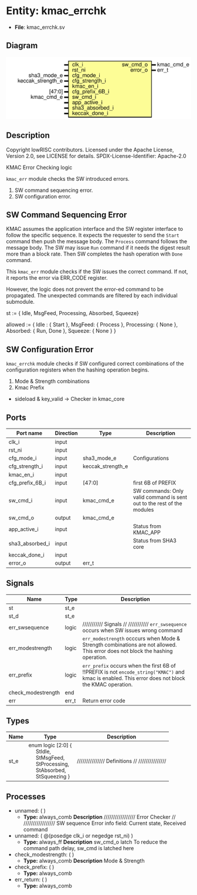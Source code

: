 # Entity: kmac_errchk

- **File**: kmac_errchk.sv
## Diagram

![Diagram](kmac_errchk.svg "Diagram")
## Description

 Copyright lowRISC contributors.
 Licensed under the Apache License, Version 2.0, see LICENSE for details.
 SPDX-License-Identifier: Apache-2.0

 KMAC Error Checking logic

 `kmac_err` module checks the SW introduced errors.
  1. SW command sequencing error.
  2. SW configuration error.

 ## SW Command Sequencing Error

 KMAC assumes the application interface and the SW register interface to
 follow the specific sequence. It expects the requester to send the `Start`
 command then push the message body. The `Process` command follows the message
 body. The SW may issue `Run` command if it needs the digest result more than
 a block rate. Then SW completes the hash operation with `Done` command.

 This `kmac_err` module checks if the SW issues the correct command. If not,
 it reports the error via ERR_CODE register.

 However, the logic does not prevent the error-ed command to be propagated.
 The unexpected commands are filtered by each individual submodule.

 st := { Idle, MsgFeed, Processing, Absorbed, Squeeze}

 allowed := {
   Idle :      { Start     },
   MsgFeed:    { Process   },
   Processing: { None      },
   Absorbed:   { Run, Done },
   Squeeze:    { None      }
 }

 ## SW Configuration Error

 `kmac_errchk` module checks if SW configured correct combinations of the
 configuration registers when the hashing operation begins.

 1. Mode & Strength combinations
 2. Kmac Prefix
 * sideload & key_valid -> Checker in kmac_core

## Ports

| Port name       | Direction | Type              | Description                                                             |
| --------------- | --------- | ----------------- | ----------------------------------------------------------------------- |
| clk_i           | input     |                   |                                                                         |
| rst_ni          | input     |                   |                                                                         |
| cfg_mode_i      | input     | sha3_mode_e       |  Configurations                                                         |
| cfg_strength_i  | input     | keccak_strength_e |                                                                         |
| kmac_en_i       | input     |                   |                                                                         |
| cfg_prefix_6B_i | input     | [47:0]            | first 6B of PREFIX                                                      |
| sw_cmd_i        | input     | kmac_cmd_e        |  SW commands: Only valid command is sent out to the rest of the modules |
| sw_cmd_o        | output    | kmac_cmd_e        |                                                                         |
| app_active_i    | input     |                   |  Status from KMAC_APP                                                   |
| sha3_absorbed_i | input     |                   |  Status from SHA3 core                                                  |
| keccak_done_i   | input     |                   |                                                                         |
| error_o         | output    | err_t             |                                                                         |
## Signals

| Name               | Type  | Description                                                                                                                                             |
| ------------------ | ----- | ------------------------------------------------------------------------------------------------------------------------------------------------------- |
| st                 | st_e  |                                                                                                                                                         |
| st_d               | st_e  |                                                                                                                                                         |
| err_swsequence     | logic | ///////////  Signals // ///////////  `err_swsequence` occurs when SW issues wrong command                                                               |
| err_modestrength   | logic |  `err_modestrength` occcurs when Mode & Strength combinations are not  allowed. This error does not block the hashing operation.                        |
| err_prefix         | logic |  `err_prefix` occurs when the first 6B of !!PREFIX is not  `encode_string("KMAC")` and kmac is enabled. This error does not block the  KMAC operation.  |
| check_modestrength | end   |                                                                                                                                                         |
| err                | err_t |  Return error code                                                                                                                                      |
## Types

| Name | Type                                                                                                                                                                                                                                                                                    | Description                                      |
| ---- | --------------------------------------------------------------------------------------------------------------------------------------------------------------------------------------------------------------------------------------------------------------------------------------- | ------------------------------------------------ |
| st_e | enum logic [2:0] {<br><span style="padding-left:20px">     StIdle,<br><span style="padding-left:20px">     StMsgFeed,<br><span style="padding-left:20px">     StProcessing,<br><span style="padding-left:20px">     StAbsorbed,<br><span style="padding-left:20px">     StSqueezing   } | ///////////////  Definitions // ///////////////  |
## Processes
- unnamed: (  )
  - **Type:** always_comb
**Description**
/////////////////  Error Checker // /////////////////  SW sequence Error  info field: Current state, Received command 
- unnamed: ( @(posedge clk_i or negedge rst_ni) )
  - **Type:** always_ff
**Description**
 sw_cmd_o latch  To reduce the command path delay, sw_cmd is latched here 
- check_modestrength: (  )
  - **Type:** always_comb
**Description**
 Mode & Strength 
- check_prefix: (  )
  - **Type:** always_comb
- err_return: (  )
  - **Type:** always_comb
